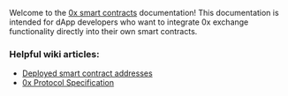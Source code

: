 Welcome to the [0x smart contracts](https://github.com/0xProject/0x-monorepo/tree/development/contracts/core) documentation! This documentation is intended for dApp developers who want to integrate 0x exchange functionality directly into their own smart contracts.

### Helpful wiki articles:

*   [Deployed smart contract addresses](https://0x.org/wiki#Deployed-Addresses)
*   [0x Protocol Specification](https://github.com/0xProject/0x-protocol-specification/blob/master/v2/v2-specification.md)
